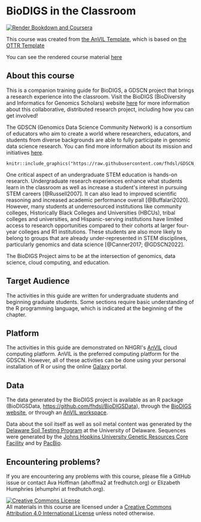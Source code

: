 # BioDIGS in the Classroom
[![Render Bookdown and Coursera](https://github.com/jhudsl/OTTR_Template/actions/workflows/render-all.yml/badge.svg)](https://github.com/jhudsl/OTTR_Template/actions/workflows/render-all.yml)

This course was created from [the AnVIL Template](https://github.com/jhudsl/AnVIL_bookdown_style), which is based on [the OTTR Template](https://github.com/jhudsl/OTTR_Template)

You can see the rendered course material [here](https://hutchdatascience.org/GDSCN_BioDIGS_Book/)

## About this course
This is a companion training guide for BioDIGS, a GDSCN project that brings a research experience into the classroom. Visit the BioDIGS (BioDiversity and Informatics for Genomics Scholars) website [here](https://biodigs.org/) for more information about this collaborative, distributed research project, including how you can get involved!

The GDSCN (Genomics Data Science Community Network) is a consortium of educators who aim to create a world where researchers, educators, and students from diverse backgrounds are able to fully participate in genomic data science research. You can find more information about its mission and initiatives [here](https://www.gdscn.org/home).

```{r echo=FALSE, fig.alt="BioDIGS logo", out.width='300px', fig.align='center'}
knitr::include_graphics("https://raw.githubusercontent.com/fhdsl/GDSCN_BioDIGS_Book/main/assets/GDSCN_style/logo_BioDIGS_final.png")
```

One critical aspect of an undergraduate STEM education is hands-on research. Undergraduate research experiences enhance what students learn in the classroom as well as increase a student's interest in pursuing STEM careers [@Russell2007]. It can also lead to improved scientific reasoning and increased academic performance overall [@Buffalari2020]. However, many students at underresourced institutions like community colleges, Historically Black Colleges and Universities (HBCUs), tribal colleges and universities, and Hispanic-serving institutions have limited access to research opportunities compared to their cohorts at larger four-year colleges and R1 institutions. These students are also more likely to belong to groups that are already under-represented in STEM disciplines, particularly genomics and data science [@Canner2017; @GDSCN2022].

The BioDIGS Project aims to be at the intersection of genomics, data science, cloud computing, and education.

## Target Audience

The activities in this guide are written for undergraduate students and beginning graduate students. Some sections require basic understanding of the R programming language, which is indicated at the beginning of the chapter.

## Platform

The activities in this guide are demonstrated on NHGRI's [AnVIL](https://anvilproject.org/) cloud computing platform. AnVIL is the preferred computing platform for the GDSCN. However, all of these activities can be done using your personal installation of R or using the online [Galaxy](usegalaxy.org) portal.

## Data

The data generated by the BioDIGS project is available as an R package (BioDIGSData, https://github.com/fhdsl/BioDIGSData), through the [BioDIGS website](biodigs.org), or through an [AnVIL workspace](https://anvilproject.org).

Data about the soil itself as well as soil metal content was generated by the [Delaware Soil Testing Program](https://www.udel.edu/canr/cooperative-extension/environmental-stewardship/soil-testing/) at the University of Delaware. Sequences were generated by the [Johns Hopkins University Genetic Resources Core Facility](https://grcf.jhmi.edu/) and by [PacBio](https://www.pacb.com/).

## Encountering problems?

If you are encountering any problems with this course, please file a GitHub issue or contact Ava Hoffman (ahoffma2 at fredhutch.org) or Elizabeth Humphries (ehumphri at fredhutch.org).

<a rel="license" href="http://creativecommons.org/licenses/by/4.0/"><img alt="Creative Commons License" style="border-width:0" src="https://i.creativecommons.org/l/by/4.0/88x31.png" /></a><br />All materials in this course are licensed under a <a rel="license" href="http://creativecommons.org/licenses/by/4.0/">Creative Commons Attribution 4.0 International License</a> unless noted otherwise.
